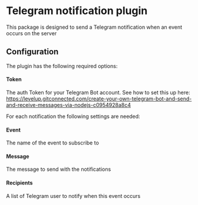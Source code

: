 # Telegram notification plugin

This package is designed to send a Telegram notification when an event occurs on the server

## Configuration

The plugin has the following required options:

#### Token
The auth Token for your Telegram Bot account.
See how to set this up here: https://levelup.gitconnected.com/create-your-own-telegram-bot-and-send-and-receive-messages-via-nodejs-c0954928a8c4

For each notification the following settings are needed:

#### Event
The name of the event to subscribe to

#### Message
The message to send with the notifications

#### Recipients
A list of Telegram user to notify when this event occurs
